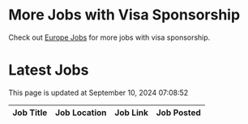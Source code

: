 # More Jobs with Visa Sponsorship

Check out [Europe Jobs](https://github.com/sureshparimi/europejobs#latest-jobs) for more jobs with visa sponsorship.

# Latest Jobs

This page is updated at September 10, 2024 07:08:52

| Job Title | Job Location | Job Link | Job Posted |
| --- | --- | --- | --- |
